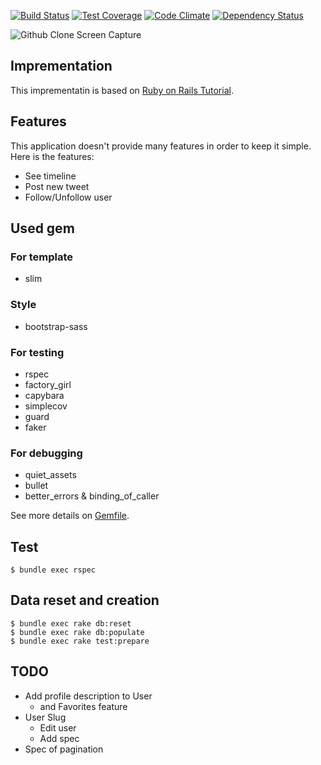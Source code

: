 [![Build Status](https://travis-ci.org/toshimaru/Rails-4-Twitter-Clone.svg?branch=master)](https://travis-ci.org/toshimaru/Rails-4-Twitter-Clone)
[![Test Coverage](https://codeclimate.com/github/toshimaru/Rails-4-Twitter-Clone/badges/coverage.svg)](https://codeclimate.com/github/toshimaru/Rails-4-Twitter-Clone)
[![Code Climate](https://codeclimate.com/github/toshimaru/Rails-4-Twitter-Clone/badges/gpa.svg)](https://codeclimate.com/github/toshimaru/Rails-4-Twitter-Clone)
[![Dependency Status](https://gemnasium.com/toshimaru/Rails-4-Twitter-Clone.svg)](https://gemnasium.com/toshimaru/Rails-4-Twitter-Clone)

![Github Clone Screen Capture](https://cloud.githubusercontent.com/assets/803398/5903211/acdfe32c-a5c3-11e4-8171-b5ab2c3ef806.png)

## Imprementation

This imprementatin is based on [Ruby on Rails Tutorial](http://ruby.railstutorial.org/ruby-on-rails-tutorial-book).

## Features

This application doesn't provide many features in order to keep it simple. Here is the features:

* See timeline
* Post new tweet
* Follow/Unfollow user

## Used gem

### For template
* slim

### Style
* bootstrap-sass

### For testing
* rspec
* factory_girl
* capybara
* simplecov
* guard
* faker

### For debugging
* quiet_assets
* bullet
* better_errors & binding_of_caller

See more details on [Gemfile](https://github.com/toshimaru/Rails-4-Twitter-Clone/blob/master/Gemfile).

## Test

    $ bundle exec rspec

## Data reset and creation

    $ bundle exec rake db:reset
    $ bundle exec rake db:populate
    $ bundle exec rake test:prepare

## TODO
* Add profile description to User
  * and Favorites feature
* User Slug
  * Edit user
  * Add spec
* Spec of pagination
